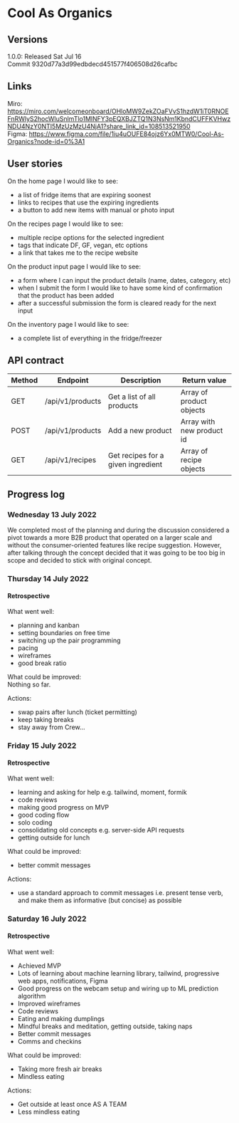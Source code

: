 # Cool As Organics

## Versions
1.0.0: Released Sat Jul 16  
Commit 9320d77a3d99edbdecd451577f406508d26cafbc

## Links
Miro: https://miro.com/welcomeonboard/OHloMW9ZekZOaFVvS1hzdW1iT0RNOEFnRWlyS2hocWluSnlmTlo1MlNFY3pEQXBJZTQ1N3NsNm1KbndCUFFKVHwzNDU4NzY0NTI5MzUzMzU4NjA1?share_link_id=108513521950  
Figma: https://www.figma.com/file/1iu4uOUFE84ojz6Yx0MTW0/Cool-As-Organics?node-id=0%3A1

## User stories
On the home page I would like to see:  
* a list of fridge items that are expiring soonest
* links to recipes that use the expiring ingredients
* a button to add new items with manual or photo input

On the recipes page I would like to see:  
* multiple recipe options for the selected ingredient
* tags that indicate DF, GF, vegan, etc options
* a link that takes me to the recipe website

On the product input page I would like to see:  
* a form where I can input the product details (name, dates, category, etc)
* when I submit the form I would like to have some kind of confirmation that the product has been added
* after a successful submission the form is cleared ready for the next input

On the inventory page I would like to see:  
* a complete list of everything in the fridge/freezer

## API contract

| Method | Endpoint | Description | Return value|
|---|---|---|---|
| GET | /api/v1/products | Get a list of all products | Array of product objects |
| POST | /api/v1/products | Add a new product | Array with new product id |
| GET | /api/v1/recipes | Get recipes for a given ingredient | Array of recipe objects |

## Progress log

### Wednesday 13 July 2022
We completed most of the planning and during the discussion considered a pivot towards a more B2B product that operated on a larger scale and without the consumer-oriented features like recipe suggestion. However, after talking through the concept decided that it was going to be too big in scope and decided to stick with original concept.
### Thursday 14 July 2022
#### Retrospective
What went well:  
* planning and kanban
* setting boundaries on free time
* switching up the pair programming
* pacing
* wireframes
* good break ratio

What could be improved:  
Nothing so far.

Actions:  
* swap pairs after lunch (ticket permitting)
* keep taking breaks
* stay away from Crew...

### Friday 15 July 2022
#### Retrospective
What went well:  
* learning and asking for help e.g. tailwind, moment, formik
* code reviews
* making good progress on MVP
* good coding flow
* solo coding
* consolidating old concepts e.g. server-side API requests
* getting outside for lunch

What could be improved:  
* better commit messages

Actions:  
* use a standard approach to commit messages i.e. present tense verb, and make them as informative (but concise) as possible

### Saturday 16 July 2022
#### Retrospective
What went well:  
* Achieved MVP
* Lots of learning about machine learning library, tailwind, progressive web apps, notifications, Figma
* Good progress on the webcam setup and wiring up to ML prediction algorithm
* Improved wireframes
* Code reviews
* Eating and making dumplings
* Mindful breaks and meditation, getting outside, taking naps
* Better commit messages
* Comms and checkins

What could be improved:  
* Taking more fresh air breaks
* Mindless eating

Actions:  
* Get outside at least once AS A TEAM
* Less mindless eating